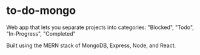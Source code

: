 # to-do-mongo
Web app that lets you separate projects into categories: "Blocked", "Todo", "In-Progress", "Completed"

Built using the MERN stack of MongoDB, Express, Node, and React. 
